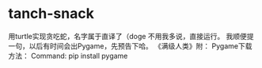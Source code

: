 # tanch-snack
用turtle实现贪吃蛇，名字属于直译了（doge
不用我多说，直接运行。
我顺便提一句，以后有时间会出Pygame，先预告下哈。
《满级人类》附：
Pygame下载方法：
        Command:
              pip install pygame
